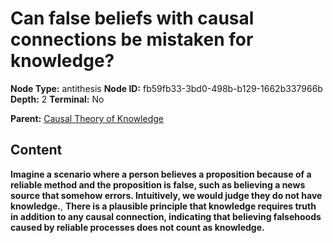 # Can false beliefs with causal connections be mistaken for knowledge?

**Node Type:** antithesis
**Node ID:** fb59fb33-3bd0-498b-b129-1662b337966b
**Depth:** 2
**Terminal:** No

**Parent:** [Causal Theory of Knowledge](causal-theory-of-knowledge.md)

## Content

**Imagine a scenario where a person believes a proposition because of a reliable method and the proposition is false, such as believing a news source that somehow errors. Intuitively, we would judge they do not have knowledge.**, **There is a plausible principle that knowledge requires truth in addition to any causal connection, indicating that believing falsehoods caused by reliable processes does not count as knowledge.**
